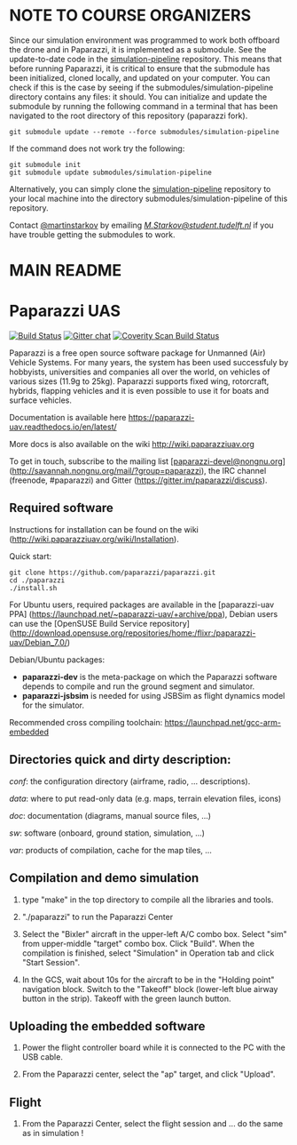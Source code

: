 # NOTE TO COURSE ORGANIZERS

Since our simulation environment was programmed to work both offboard the drone and in Paparazzi, it is implemented as a submodule. See the update-to-date code in the [simulation-pipeline](https://github.com/MAV-Lab23/simulation-pipeline) repository.
This means that before running Paparazzi, it is critical to ensure that the submodule has been initialized, cloned locally, and updated on your computer. You can check if this is the case by seeing if the submodules/simulation-pipeline directory contains any files: it should. You can initialize and update the submodule by running the following command in a terminal that has been navigated to the root directory of this repository (paparazzi fork).
```
git submodule update --remote --force submodules/simulation-pipeline
```
If the command does not work try the following:
```
git submodule init
git submodule update submodules/simulation-pipeline
```
Alternatively, you can simply clone the [simulation-pipeline](https://github.com/MAV-Lab23/simulation-pipeline) repository to your local machine into the directory submodules/simulation-pipeline of this repository.

Contact [@martinstarkov](https://github.com/martinstarkov/) by emailing *M.Starkov@student.tudelft.nl* if you have trouble getting the submodules to work.

# MAIN README

Paparazzi UAS
=============
[![Build Status](https://paparazziuav.semaphoreci.com/badges/paparazzi/branches/master.svg?style=shields&key=d3a59143-a357-434e-89b8-057f15ed8dd2)](https://paparazziuav.semaphoreci.com/projects/paparazzi) [![Gitter chat](https://badges.gitter.im/paparazzi/discuss.svg)](https://gitter.im/paparazzi/discuss)
<a href="https://scan.coverity.com/projects/paparazzi-paparazzi">
  <img alt="Coverity Scan Build Status"
       src="https://scan.coverity.com/projects/4928/badge.svg"/>
</a>

Paparazzi is a free open source software package for Unmanned (Air) Vehicle Systems.
For many years, the system has been used successfuly by hobbyists, universities and companies all over the world, on vehicles of various sizes (11.9g to 25kg).
Paparazzi supports fixed wing, rotorcraft, hybrids, flapping vehicles and it is even possible to use it for boats and surface vehicles.

Documentation is available here https://paparazzi-uav.readthedocs.io/en/latest/

More docs is also available on the wiki http://wiki.paparazziuav.org

To get in touch, subscribe to the mailing list [paparazzi-devel@nongnu.org] (http://savannah.nongnu.org/mail/?group=paparazzi), the IRC channel (freenode, #paparazzi) and Gitter (https://gitter.im/paparazzi/discuss).

Required software
-----------------

Instructions for installation can be found on the wiki (http://wiki.paparazziuav.org/wiki/Installation).

Quick start:

```
git clone https://github.com/paparazzi/paparazzi.git
cd ./paparazzi
./install.sh
```



For Ubuntu users, required packages are available in the [paparazzi-uav PPA] (https://launchpad.net/~paparazzi-uav/+archive/ppa),
Debian users can use the [OpenSUSE Build Service repository] (http://download.opensuse.org/repositories/home:/flixr:/paparazzi-uav/Debian_7.0/)

Debian/Ubuntu packages:
- **paparazzi-dev** is the meta-package on which the Paparazzi software depends to compile and run the ground segment and simulator.
- **paparazzi-jsbsim** is needed for using JSBSim as flight dynamics model for the simulator.

Recommended cross compiling toolchain: https://launchpad.net/gcc-arm-embedded


Directories quick and dirty description:
----------------------------------------

_conf_: the configuration directory (airframe, radio, ... descriptions).

_data_: where to put read-only data (e.g. maps, terrain elevation files, icons)

_doc_: documentation (diagrams, manual source files, ...)

_sw_: software (onboard, ground station, simulation, ...)

_var_: products of compilation, cache for the map tiles, ...


Compilation and demo simulation
-------------------------------

1. type "make" in the top directory to compile all the libraries and tools.

2. "./paparazzi" to run the Paparazzi Center

3. Select the "Bixler" aircraft in the upper-left A/C combo box.
  Select "sim" from upper-middle "target" combo box. Click "Build".
  When the compilation is finished, select "Simulation" in Operation tab and click "Start Session".

4. In the GCS, wait about 10s for the aircraft to be in the "Holding point" navigation block.
  Switch to the "Takeoff" block (lower-left blue airway button in the strip).
  Takeoff with the green launch button.

Uploading the embedded software
----------------------------------

1. Power the flight controller board while it is connected to the PC with the USB cable.

2. From the Paparazzi center, select the "ap" target, and click "Upload".


Flight
------

1.  From the Paparazzi Center, select the flight session and ... do the same as in simulation !
